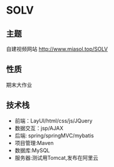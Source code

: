 # SOLV

## 主题
自建视频网站 http://www.miasol.top/SOLV
## 性质
期末大作业
## 技术栈
- 前端：LayUI/html/css/js/JQuery
- 数据交互：jsp/AJAX
- 后端: spring/springMVC/mybatis
- 项目管理:Maven
- 数据库:MySQL
- 服务器:测试用Tomcat,发布在阿里云

